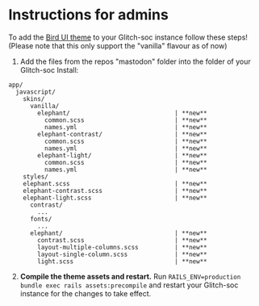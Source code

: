# Instructions for admins

To add the [Bird UI theme](https://github.com/ronilaukkarinen/mastodon-bird-ui) to your Glitch-soc instance follow these steps!
(Please note that this only support the "vanilla" flavour as of now)


1. Add the files from the repos "mastodon" folder into the folder of your Glitch-soc Install:

```
app/
  javascript/
    skins/
      vanilla/
        elephant/                             | **new**
          common.scss                         | **new**
          names.yml                           | **new**
        elephant-contrast/                    | **new**
          common.scss                         | **new**
          names.yml                           | **new**
        elephant-light/                       | **new**
          common.scss                         | **new**
          names.yml                           | **new**
    styles/
    elephant.scss                             | **new**
    elephant-contrast.scss                    | **new**
    elephant-light.scss                       | **new**
      contrast/
        ...
      fonts/
        ...
      elephant/                               | **new**
        contrast.scss                         | **new**
        layout-multiple-columns.scss          | **new**
        layout-single-column.scss             | **new**
        light.scss                            | **new**
```

2. **Compile the theme assets and restart.** Run `RAILS_ENV=production bundle exec rails assets:precompile` and restart your Glitch-soc instance for the changes to take effect.
